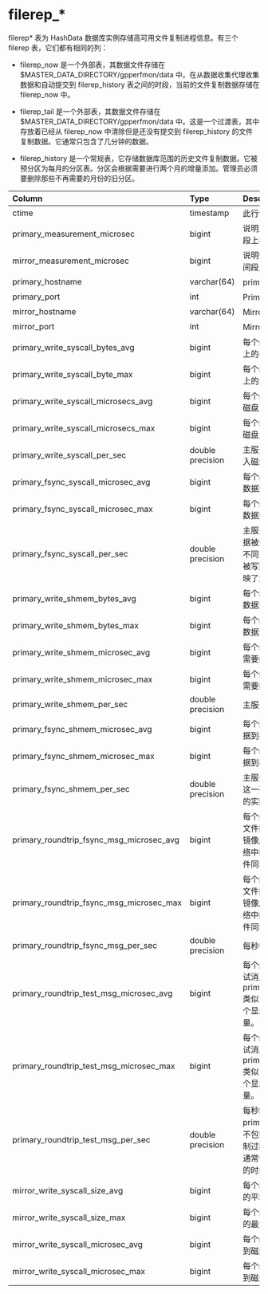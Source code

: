 # filerep\_\*

filerep\* 表为 HashData 数据库实例存储高可用文件复制进程信息。有三个 filerep 表，它们都有相同的列：

* filerep\_now 是一个外部表，其数据文件存储在 $MASTER\_DATA\_DIRECTORY/gpperfmon/data 中。在从数据收集代理收集数据和自动提交到 filerep\_history 表之间的时段，当前的文件复制数据存储在 filerep\_now 中。

* filerep\_tail 是一个外部表，其数据文件存储在 $MASTER\_DATA\_DIRECTORY/gpperfmon/data 中。这是一个过渡表，其中存放着已经从 filerep\_now 中清除但是还没有提交到 filerep\_history 的文件复制数据。它通常只包含了几分钟的数据。

* filerep\_history 是一个常规表，它存储数据库范围的历史文件复制数据。它被预分区为每月的分区表。分区会根据需要进行两个月的增量添加。管理员必须要删除那些不再需要的月份的旧分区。

| Column | Type | Description |
| :--- | :--- | :--- |
| ctime | timestamp | 此行创建的时间 |
| primary\_measurement\_microsec | bigint | 说明主度量（包含在 UDP 消息中）是在多长的时间段上被收集的。 |
| mirror\_measurement\_microsec | bigint | 说明镜像度量（包含在UDP消息中）是在多长的时间段上被收集的。 |
| primary\_hostname | varchar\(64\) | primary 主机的名称 |
| primary\_port | int | Primary 主机的端口号 |
| mirror\_hostname | varchar\(64\) | Mirror 主机的名称 |
| mirror\_port | int | Mirror 主机的端口号 |
| primary\_write\_syscall\_bytes\_avg | bigint | 每个间隔中，主服务器上通过写系统调用写到磁盘上的平均数据量 |
| primary\_write\_syscall\_byte\_max | bigint | 每个间隔中，主服务器上通过写系统调用写到磁盘上的最大数据量 |
| primary\_write\_syscall\_microsecs\_avg | bigint | 每个间隔中，主服务器上一次写系统调用写数据到磁盘上所要求的平均时间 |
| primary\_write\_syscall\_microsecs\_max | bigint | 每个间隔中，主服务器上一次写系统调用写数据到磁盘上所要求的最大时间 |
| primary\_write\_syscall\_per\_sec | double precision | 主服务器上每秒写系统调用的数量。它只反映将写入磁盘放入内存队列中的时间 |
| primary\_fsync\_syscall\_microsec\_avg | bigint | 每个间隔中，主服务器上一次文件同步系统调用写数据到磁盘上所要求的平均时间 |
| primary\_fsync\_syscall\_microsec\_max | bigint | 每个间隔中，主服务器上一次文件同步系统调用写数据到磁盘上所要求的最大时间 |
| primary\_fsync\_syscall\_per\_sec | double precision | 主服务器上每秒的文件同步系统调用数量。和在数据被递送或者加入队列后就立刻返回的写系统调用不同，文件同步系统调用会等待所有未解决的写入被写到磁盘上。这一列中的文件同步系统调用值反映了大量数据的实际磁盘访问时间 |
| primary\_write\_shmem\_bytes\_avg | bigint | 每个间隔中，主服务器上被写到共享内存中的平均数据量 |
| primary\_write\_shmem\_bytes\_max | bigint | 每个间隔中，主服务器上被写到共享内存中的最大数据量 |
| primary\_write\_shmem\_microsec\_avg | bigint | 每个间隔中，主服务器上写入数据到共享内存中所需要的平均时间 |
| primary\_write\_shmem\_microsec\_max | bigint | 每个间隔中，主服务器上写入数据到共享内存中所需要的最大时间 |
| primary\_write\_shmem\_per\_sec | double precision | 主服务器上每秒写到共享内存中的次数 |
| primary\_fsync\_shmem\_microsec\_avg | bigint | 每个间隔中，主服务器上文件同步系统调用写入数据到共享内存中所需要的平均时间 |
| primary\_fsync\_shmem\_microsec\_max | bigint | 每个间隔中，主服务器上文件同步系统调用写入数据到共享内存中所需要的最大时间 |
| primary\_fsync\_shmem\_per\_sec | double precision | 主服务器每秒写到共享内存的文件同步调用次数。这一列中的文件同步系统调用值反映了大数据量时的实际磁盘访问次数 |
| primary\_roundtrip\_fsync\_msg\_microsec\_avg | bigint | 每个间隔中，主服务器和镜像服务器之间一次往返文件同步所需要的平均时间。包括：从主服务器到镜像服务器的一个文件同步消息的排队。消息在网络中的传播。在镜像服务器上文件同步的执行。文件同步确认信息通过网络传回主服务器。 |
| primary\_roundtrip\_fsync\_msg\_microsec\_max | bigint | 每个间隔中，主服务器和镜像服务器之间一次往返文件同步所需要的最大时间。包括：从主服务器到镜像服务器的一个文件同步消息的排队。消息在网络中的传播。在镜像服务器上文件同步的执行。文件同步确认信息通过网络传回主服务器。 |
| primary\_roundtrip\_fsync\_msg\_per\_sec | double precision | 每秒往返文件同步的数量。 |
| primary\_roundtrip\_test\_msg\_microsec\_avg | bigint | 每个间隔，主服务器和镜像服务器之间一次往返测试消息完成所需的平均时间。这与primary\\_roundtrip\\_fsync\\_msg\\_microsec\_avg类似，不过它不包括磁盘访问部分。因此，这是一个显示文件复制过程中平均网络延迟的有用的度量。 |
| primary\_roundtrip\_test\_msg\_microsec\_max | bigint | 每个间隔，主服务器和镜像服务器之间一次往返测试消息完成所需的最大时间。这与primary\\_roundtrip\\_fsync\\_msg\\_microsec\_max类似，不过它不包括磁盘访问部分。因此，这是一个显示文件复制过程中最大网络延迟的有用的度量。 |
| primary\_roundtrip\_test\_msg\_per\_sec | double precision | 每秒的往返文件同步数量。类似于primary\\_roundtrip\\_fsync\\_msg\\_per\_sec，但它不包括磁盘访问部分。因此，这是一个显示文件复制过程中网络延迟的有用的度量。注意：测试消息通常每分钟发生一次，所以通常在不包含测试消息的时间段会看到值为“0”。 |
| mirror\_write\_syscall\_size\_avg | bigint | 每个间隔中，镜像服务器上写系统调用写入到磁盘的平均数据量。 |
| mirror\_write\_syscall\_size\_max | bigint | 每个间隔中，镜像服务器上写系统调用写入到磁盘的最大数据量。 |
| mirror\_write\_syscall\_microsec\_avg | bigint | 每个间隔中，镜像服务器上一次写系统表用写数据到磁盘所需的平均时间。 |
| mirror\_write\_syscall\_microsec\_max | bigint | 每个间隔中，镜像服务器上一次写系统表用写数据到磁盘所需的最大时间。 |



